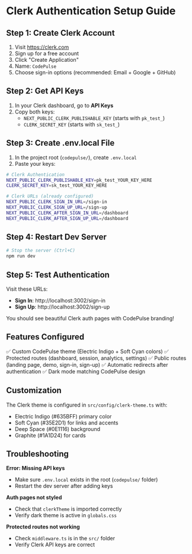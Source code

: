 # Clerk Authentication Setup Guide

## Step 1: Create Clerk Account

1. Visit https://clerk.com
2. Sign up for a free account
3. Click "Create Application"
4. Name: `CodePulse`
5. Choose sign-in options (recommended: Email + Google + GitHub)

## Step 2: Get API Keys

1. In your Clerk dashboard, go to **API Keys**
2. Copy both keys:
   - `NEXT_PUBLIC_CLERK_PUBLISHABLE_KEY` (starts with `pk_test_`)
   - `CLERK_SECRET_KEY` (starts with `sk_test_`)

## Step 3: Create .env.local File

1. In the project root (`codepulse/`), create `.env.local`
2. Paste your keys:

```bash
# Clerk Authentication
NEXT_PUBLIC_CLERK_PUBLISHABLE_KEY=pk_test_YOUR_KEY_HERE
CLERK_SECRET_KEY=sk_test_YOUR_KEY_HERE

# Clerk URLs (already configured)
NEXT_PUBLIC_CLERK_SIGN_IN_URL=/sign-in
NEXT_PUBLIC_CLERK_SIGN_UP_URL=/sign-up
NEXT_PUBLIC_CLERK_AFTER_SIGN_IN_URL=/dashboard
NEXT_PUBLIC_CLERK_AFTER_SIGN_UP_URL=/dashboard
```

## Step 4: Restart Dev Server

```bash
# Stop the server (Ctrl+C)
npm run dev
```

## Step 5: Test Authentication

Visit these URLs:
- **Sign In**: http://localhost:3002/sign-in
- **Sign Up**: http://localhost:3002/sign-up

You should see beautiful Clerk auth pages with CodePulse branding!

## Features Configured

✅ Custom CodePulse theme (Electric Indigo + Soft Cyan colors)
✅ Protected routes (dashboard, session, analytics, settings)
✅ Public routes (landing page, demo, sign-in, sign-up)
✅ Automatic redirects after authentication
✅ Dark mode matching CodePulse design

## Customization

The Clerk theme is configured in `src/config/clerk-theme.ts` with:
- Electric Indigo (#635BFF) primary color
- Soft Cyan (#35E2D1) for links and accents
- Deep Space (#0E1116) background
- Graphite (#1A1D24) for cards

## Troubleshooting

**Error: Missing API keys**
- Make sure `.env.local` exists in the root (`codepulse/` folder)
- Restart the dev server after adding keys

**Auth pages not styled**
- Check that `clerkTheme` is imported correctly
- Verify dark theme is active in `globals.css`

**Protected routes not working**
- Check `middleware.ts` is in the `src/` folder
- Verify Clerk API keys are correct
